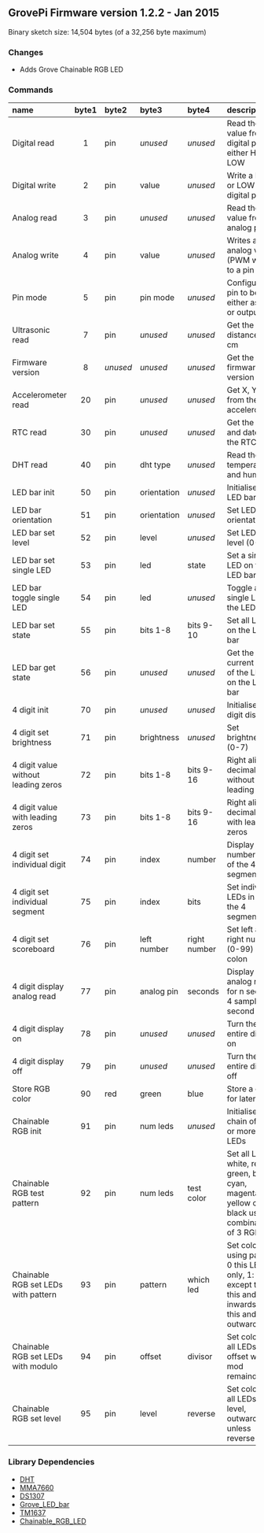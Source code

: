 ## GrovePi Firmware version 1.2.2 - Jan 2015

Binary sketch size: 14,504 bytes (of a 32,256 byte maximum)

### Changes

* Adds Grove Chainable RGB LED


### Commands

| name                                | byte1 | byte2    | byte3       | byte4        | description                                             |
|:----------------------------------- |:-----:|:-------- |:----------- |:------------ |:------------------------------------------------------- |
| Digital read                        | 1     | pin      | _unused_    | _unused_     | Read the value from a digital pin, either HIGH or LOW   |
| Digital write                       | 2     | pin      | value       | _unused_     | Write a HIGH or LOW to a digital pin                    |
| Analog read                         | 3     | pin      | _unused_    | _unused_     | Read the value from an analog pin                       |
| Analog write                        | 4     | pin      | value       | _unused_     | Writes an analog value (PWM wave) to a pin              |
| Pin mode                            | 5     | pin      | pin mode    | _unused_     | Configure a pin to behave either as input or output     |
| Ultrasonic read                     | 7     | pin      | _unused_    | _unused_     | Get the distance in cm                                  |
| Firmware version                    | 8     | _unused_ | _unused_    | _unused_     | Get the firmware version                                |
| Accelerometer read                  | 20    | pin      | _unused_    | _unused_     | Get X, Y and Z from the 1.5g accelerometer              |
| RTC read                            | 30    | pin      | _unused_    | _unused_     | Get the time and date from the RTC                      |
| DHT read                            | 40    | pin      | dht type    | _unused_     | Read the temperature and humidity                       |
| LED bar init                        | 50    | pin      | orientation | _unused_     | Initialise a LED bar                                    |
| LED bar orientation                 | 51    | pin      | orientation | _unused_     | Set LED bar orientation                                 |
| LED bar set level                   | 52    | pin      | level       | _unused_     | Set LED bar level (0-10)                                |
| LED bar set single LED              | 53    | pin      | led         | state        | Set a single LED on the LED bar                         |
| LED bar toggle single LED           | 54    | pin      | led         | _unused_     | Toggle a single LED on the LED bar                      |
| LED bar set state                   | 55    | pin      | bits 1-8    | bits 9-10    | Set all LEDs on the LED bar                             |
| LED bar get state                   | 56    | pin      | _unused_    | _unused_     | Get the current state of the LEDs on the LED bar        |
| 4 digit init                        | 70    | pin      | _unused_    | _unused_     | Initialise a 4 digit display                            |
| 4 digit set brightness              | 71    | pin      | brightness  | _unused_     | Set brightness (0-7)                                    |
| 4 digit value without leading zeros | 72    | pin      | bits 1-8    | bits 9-16    | Right aligned decimal value without leading zeros       |
| 4 digit value with leading zeros    | 73    | pin      | bits 1-8    | bits 9-16    | Right aligned decimal value with leading zeros          |
| 4 digit set individual digit        | 74    | pin      | index       | number       | Display a number in one of the 4 segments               |
| 4 digit set individual segment      | 75    | pin      | index       | bits         | Set individual LEDs in one of the 4 segments            |
| 4 digit set scoreboard              | 76    | pin      | left number | right number | Set left and right numbers (0-99) with a colon          |
| 4 digit display analog read         | 77    | pin      | analog pin  | seconds      | Display analog read for n seconds, 4 samples per second |
| 4 digit display on                  | 78    | pin      | _unused_    | _unused_     | Turn the entire display on                              |
| 4 digit display off                 | 79    | pin      | _unused_    | _unused_     | Turn the entire display off                             |
| Store RGB color                     | 90    | red      | green       | blue         | Store a color for later use                             |
| Chainable RGB init                  | 91    | pin      | num leds    | _unused_     | Initialise a chain of one or more RGB LEDs              |
| Chainable RGB test pattern          | 92    | pin      | num leds    | test color   | Set all LEDs to white, red, green, blue, cyan, magenta, yellow or black using a combination of 3 RGB bits |
| Chainable RGB set LEDs with pattern | 93    | pin      | pattern     | which led    | Set color using pattern: 0 this LED only, 1: all except this, 2: this and all inwards, 3: this and all outwards |
| Chainable RGB set LEDs with modulo  | 94    | pin      | offset      | divisor      | Set color on all LEDs >= offset when mod remainder is 0 |
| Chainable RGB set level             | 95    | pin      | level       | reverse      | Set color on all LEDs <= level, outwards unless reverse |


### Library Dependencies

* [DHT](https://github.com/karan259/DHT-sensor-library)
* [MMA7660](https://github.com/mcauser/Grove-3Axis-Digital-Accelerometer-1.5g-MMA7660FC)
* [DS1307](https://github.com/Seeed-Studio/RTC_DS1307)
* [Grove_LED_bar](https://github.com/Seeed-Studio/Grove_LED_Bar)
* [TM1637](https://github.com/mcauser/TM1637-led-driver-7-segment)
* [Chainable_RGB_LED](https://github.com/mcauser/Grove-Chainable-RGB-LED)
